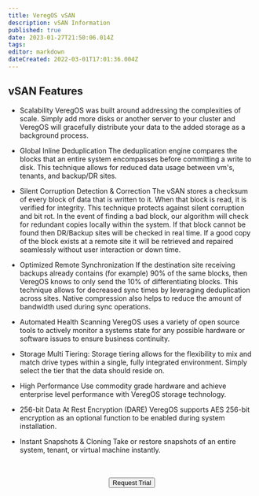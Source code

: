 ```yaml
---
title: VeregOS vSAN
description: vSAN Information
published: true
date: 2023-01-27T21:50:06.014Z
tags: 
editor: markdown
dateCreated: 2022-03-01T17:01:36.004Z
---
```


## vSAN Features
- Scalability
VeregOS was built around addressing the complexities of scale. Simply add more disks or another server to your cluster and VeregOS will gracefully distribute your data to the added storage as a background process.

- Global Inline Deduplication
The deduplication engine compares the blocks that an entire system encompasses before committing a write to disk. This technique allows for reduced data usage between vm's, tenants, and backup/DR sites.

- Silent Corruption Detection & Correction
The vSAN stores a checksum of every block of data that is written to it. When that block is read, it is verified for integrity. This technique protects against silent corruption and bit rot. In the event of finding a bad block, our algorithm will check for redundant copies locally within the system. If that block cannot be found then DR/Backup sites will be checked in real time. If a good copy of the block exists at a remote site it will be retrieved and repaired seamlessly without user interaction or down time.

- Optimized Remote Synchronization
If the destination site receiving backups already contains (for example) 90% of the same blocks, then VeregOS knows to only send the 10% of differentiating blocks. This technique allows for decreased sync times by leveraging deduplication across sites. Native compression also helps to reduce the amount of bandwidth used during sync operations.

- Automated Health Scanning
VeregOS uses a variety of open source tools to actively monitor a systems state for any possible hardware or software issues to ensure business continuity.

- Storage Multi Tiering:
Storage tiering allows for the flexibility to mix and match drive types within a single, fully integrated environment. Simply select the tier that the data should reside on.

- High Performance
Use commodity grade hardware and achieve enterprise level performance with VeregOS storage technology.

- 256-bit Data At Rest Encryption (DARE)
VeregOS supports AES 256-bit encryption as an optional function to be enabled during system installation.

- Instant Snapshots & Cloning
Take or restore snapshots of an entire system, tenant, or virtual machine instantly.

<br>
<br>
<div style="text-align:center; margin-bottom:5px">
  <a href="https://www.verge.io/test-drive#Demo-Section"><button class="button-cta">Request Trial</button></a>
</div>